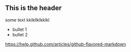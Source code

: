 ## This is the header 

some text kklkllklkklkl

* bullet 1
* bullet 2

https://help.github.com/articles/github-flavored-markdown